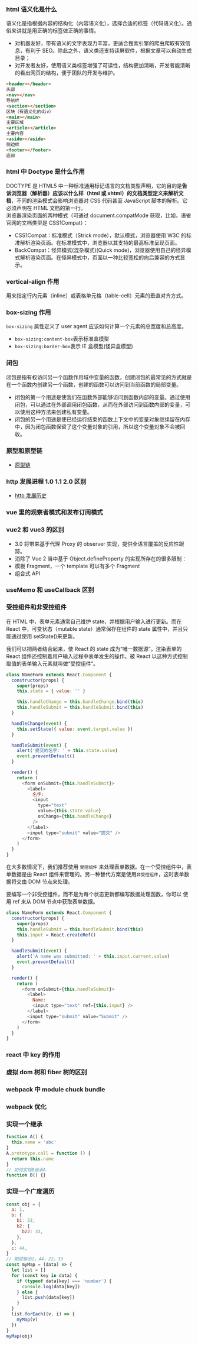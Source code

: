 ### html 语义化是什么

语义化是指根据内容的结构化（内容语义化），选择合适的标签（代码语义化）。通俗来讲就是用正确的标签做正确的事情。

- 对机器友好，带有语义的文字表现力丰富，更适合搜索引擎的爬虫爬取有效信息，有利于 SEO。除此之外，语义类还支持读屏软件，根据文章可以自动生成目录；
- 对开发者友好，使用语义类标签增强了可读性，结构更加清晰，开发者能清晰的看出网页的结构，便于团队的开发与维护。

```html
<header></header>
头部
<nav></nav>
导航栏
<section></section>
区块（有语义化的div）
<main></main>
主要区域
<article></article>
主要内容
<aside></aside>
侧边栏
<footer></footer>
底部
```

### html 中 Doctype 是什么作用

DOCTYPE 是 HTML5 中一种标准通用标记语言的文档类型声明，它的目的是**告诉浏览器（解析器）应该以什么样（html 或 xhtml）的文档类型定义来解析文档**，不同的渲染模式会影响浏览器对 CSS 代码甚⾄ JavaScript 脚本的解析。它必须声明在 HTML ⽂档的第⼀⾏。  
浏览器渲染页面的两种模式（可通过 document.compatMode 获取，比如，语雀官网的文档类型是 CSS1Compat）：

- CSS1Compat：标准模式（Strick mode），默认模式，浏览器使用 W3C 的标准解析渲染页面。在标准模式中，浏览器以其支持的最高标准呈现页面。
- BackCompat：怪异模式(混杂模式)(Quick mode)，浏览器使用自己的怪异模式解析渲染页面。在怪异模式中，页面以一种比较宽松的向后兼容的方式显示。

### vertical-align 作用

用来指定行内元素（inline）或表格单元格（table-cell）元素的垂直对齐方式。

### box-sizing 作用

`box-sizing` 属性定义了 user agent 应该如何计算一个元素的总宽度和总高度。

- `box-sizing:content-box`表示标准盒模型
- `box-sizing:border-box`表示 IE 盒模型(怪异盒模型)

### 闭包

闭包是指有权访问另一个函数作用域中变量的函数，创建闭包的最常见的方式就是在一个函数内创建另一个函数，创建的函数可以访问到当前函数的局部变量。

- 闭包的第一个用途是使我们在函数外部能够访问到函数内部的变量。通过使用闭包，可以通过在外部调用闭包函数，从而在外部访问到函数内部的变量，可以使用这种方法来创建私有变量。
- 闭包的另一个用途是使已经运行结束的函数上下文中的变量对象继续留在内存中，因为闭包函数保留了这个变量对象的引用，所以这个变量对象不会被回收。

### 原型和原型链

- [原型链](https://leeweather.github.io/pages/study/extend.html)

### http 发展进程 1.0 1.1 2.0 区别

- [http 发展历史](https://leeweather.github.io/pages/study/http.html)

### vue 里的观察者模式和发布订阅模式

### vue2 和 vue3 的区别

- 3.0 将带来基于代理 Proxy 的 observer 实现，提供全语言覆盖的反应性跟踪。
- 消除了 Vue 2 当中基于 Object.defineProperty 的实现所存在的很多限制：
- 模板 Fragment，一个 template 可以有多个 Fragment
- 组合式 API

### useMemo 和 useCallback 区别

### 受控组件和非受控组件

在 HTML 中，表单元素通常自己维护 state，并根据用户输入进行更新。而在 React 中，可变状态（mutable state）通常保存在组件的 state 属性中，并且只能通过使用 setState()来更新。

我们可以把两者结合起来，使 React 的 state 成为“唯一数据源”。渲染表单的 React 组件还控制着用户输入过程中表单发生的操作。被 React 以这种方式控制取值的表单输入元素就叫做“受控组件”。

```js
class NameForm extends React.Component {
  constructor(props) {
    super(props)
    this.state = { value: '' }

    this.handleChange = this.handleChange.bind(this)
    this.handleSubmit = this.handleSubmit.bind(this)
  }

  handleChange(event) {
    this.setState({ value: event.target.value })
  }

  handleSubmit(event) {
    alert('提交的名字: ' + this.state.value)
    event.preventDefault()
  }

  render() {
    return (
      <form onSubmit={this.handleSubmit}>
        <label>
          名字:
          <input
            type="text"
            value={this.state.value}
            onChange={this.handleChange}
          />
        </label>
        <input type="submit" value="提交" />
      </form>
    )
  }
}
```

在大多数情况下，我们推荐使用 `受控组件` 来处理表单数据。在一个受控组件中，表单数据是由 React 组件来管理的。另一种替代方案是使用`非受控组件`，这时表单数据将交由 DOM 节点来处理。

要编写一个非受控组件，而不是为每个状态更新都编写数据处理函数，你可以 使用 ref 来从 DOM 节点中获取表单数据。

```js
class NameForm extends React.Component {
  constructor(props) {
    super(props)
    this.handleSubmit = this.handleSubmit.bind(this)
    this.input = React.createRef()
  }

  handleSubmit(event) {
    alert('A name was submitted: ' + this.input.current.value)
    event.preventDefault()
  }

  render() {
    return (
      <form onSubmit={this.handleSubmit}>
        <label>
          Name:
          <input type="text" ref={this.input} />
        </label>
        <input type="submit" value="Submit" />
      </form>
    )
  }
}
```

### react 中 key 的作用

### 虚拟 dom 树和 fiber 树的区别

### webpack 中 module chuck bundle

### webpack 优化

### 实现一个继承

```js
function A() {
  this.name = 'abc'
}
A.prototype.call = function () {
  return this.name
}
// 如何实现B继承A
function B() {}
```

### 实现一个广度遍历

```js
const obj = {
  a: 1,
  b: {
    b1: 22,
    b2: {
      b22: 33,
    },
  },
  c: 44,
}
// 期望输出1，44，22，33
const myMap = (data) => {
  let list = []
  for (const key in data) {
    if (typeof data[key] === 'number') {
      console.log(data[key])
    } else {
      list.push(data[key])
    }
  }
  list.forEach((v, i) => {
    myMap(v)
  })
}
myMap(obj)
```
